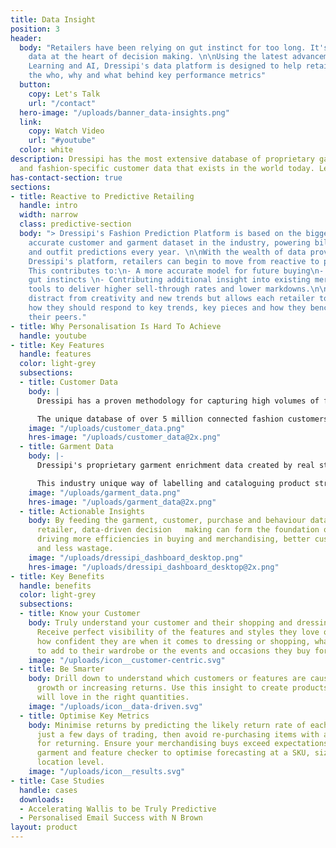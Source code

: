 ```yaml
---
title: Data Insight
position: 3
header:
  body: "Retailers have been relying on gut instinct for too long. It's time to put
    data at the heart of decision making. \n\nUsing the latest advancements in Machine
    Learning and AI, Dressipi's data platform is designed to help retailers understand
    the who, why and what behind key performance metrics"
  button:
    copy: Let's Talk
    url: "/contact"
  hero-image: "/uploads/banner_data-insights.png"
  link:
    copy: Watch Video
    url: "#youtube"
  color: white
description: Dressipi has the most extensive database of proprietary garment data
  and fashion-specific customer data that exists in the world today. Learn more.
has-contact-section: true
sections:
- title: Reactive to Predictive Retailing
  handle: intro
  width: narrow
  class: predictive-section
  body: "> Dressipi's Fashion Prediction Platform is based on the biggest and most
    accurate customer and garment dataset in the industry, powering billions of product
    and outfit predictions every year. \n\nWith the wealth of data provided from using
    Dressipi's platform, retailers can begin to move from reactive to predictive retailing.
    This contributes to:\n- A more accurate model for future buying\n- Honing expert
    gut instincts \n- Contributing additional insight into existing merchandising
    tools to deliver higher sell-through rates and lower markdowns.\n\nThis does not
    distract from creativity and new trends but allows each retailer to better predict
    how they should respond to key trends, key pieces and how they benchmark against
    their peers."
- title: Why Personalisation Is Hard To Achieve
  handle: youtube
- title: Key Features
  handle: features
  color: light-grey
  subsections:
  - title: Customer Data
    body: |
      Dressipi has a proven methodology for capturing high volumes of fashion-specific customer data, giving retailers a deeper understanding of core customers and customer segments across all product sales and returns.

      The unique database of over 5 million connected fashion customers means retailers can see accurate data on attitudes to trends, preferences, lifestyle and where else the customer shops for key wardrobe items along with how their profile attributes shift over time.
    image: "/uploads/customer_data.png"
    hres-image: "/uploads/customer_data@2x.png"
  - title: Garment Data
    body: |-
      Dressipi's proprietary garment enrichment data created by real stylists is a world first. Each garment receives up to 35 data points which are checked and validated by an in-house stylist team.

      This industry unique way of labelling and cataloguing product streams gives the retailer a useful, data-driven view of all products attributes. It enables the platform to match the right size and fit of each garment to each customer as well as to create automated outfit suggestions in real-time that are personal to every customer.
    image: "/uploads/garment_data.png"
    hres-image: "/uploads/garment_data@2x.png"
  - title: Actionable Insights
    body: By feeding the garment, customer, purchase and behaviour data back to the
      retailer, data-driven decision   making can form the foundation of your business
      driving more efficiencies in buying and merchandising, better customer experiences
      and less wastage.
    image: "/uploads/dressipi_dashboard_desktop.png"
    hres-image: "/uploads/dressipi_dashboard_desktop@2x.png"
- title: Key Benefits
  handle: benefits
  color: light-grey
  subsections:
  - title: Know your Customer
    body: Truly understand your customer and their shopping and dressing preferences.
      Receive perfect visibility of the features and styles they love or won’t wear,
      how confident they are when it comes to dressing or shopping, what they want
      to add to their wardrobe or the events and occasions they buy for.
    image: "/uploads/icon__customer-centric.svg"
  - title: Be Smarter
    body: Drill down to understand which customers or features are causing high sales
      growth or increasing returns. Use this insight to create products your customers
      will love in the right quantities.
    image: "/uploads/icon__data-driven.svg"
  - title: Optimise Key Metrics
    body: Minimise returns by predicting the likely return rate of each product within
      just a few days of trading, then avoid re-purchasing items with a high propensity
      for returning. Ensure your merchandising buys exceed expectations by using Dressipi’s
      garment and feature checker to optimise forecasting at a SKU, size and individual
      location level.
    image: "/uploads/icon__results.svg"
- title: Case Studies
  handle: cases
  downloads:
  - Accelerating Wallis to be Truly Predictive
  - Personalised Email Success with N Brown
layout: product
---
```


